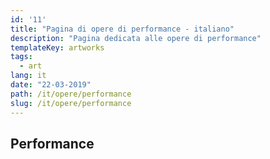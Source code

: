 ```yaml
---
id: '11'
title: "Pagina di opere di performance - italiano"
description: "Pagina dedicata alle opere di performance"
templateKey: artworks
tags:
  - art
lang: it
date: "22-03-2019"
path: /it/opere/performance
slug: /it/opere/performance
---
```


## Performance
